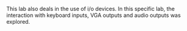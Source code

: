 This lab also deals in the use of i/o devices. In this specific lab, the interaction with keyboard inputs, VGA outputs and audio outputs was explored.
